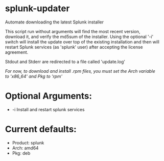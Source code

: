 # splunk-updater
Automate downloading the latest Splunk installer

This script run without arguments will find the most recent version, download it, and verify the md5sum of the installer. Using the optional '-i' switch will install the update over top of the existing installation and then will restart Splunk services (as 'splunk' user) after accepting the license agreement.

Stdout and Stderr are redirected to a file called 'update.log'


*For now, to download and install .rpm files, you must set the Arch variable to 'x86_64' and Pkg to 'rpm'*

# Optional Arguments:

* -i Install and restart splunk services

# Current defaults:

* Product: splunk
* Arch: amd64
* Pkg: deb
